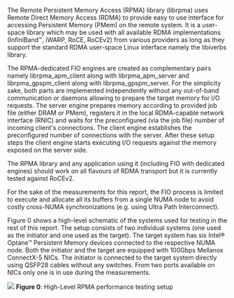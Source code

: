 The Remote Persistent Memory Access (RPMA) library (librpma) uses Remote Direct Memory Access (RDMA) to provide easy to use interface for accessing Persistent Memory (PMem) on the remote system. It is a user-space library which may be used with all available RDMA implementations (InfiniBand&trade;, iWARP, RoCE, RoCEv2) from various providers as long as they support the standard RDMA user-space Linux interface namely the libiverbs library.

The RPMA-dedicated FIO engines are created as complementary pairs namely librpma\_apm\_client along with librpma\_apm\_server and librpma\_gpspm\_client along with librpma\_gpspm\_server. For the simplicity sake, both parts are implemented independently without any out-of-band communication or daemons allowing to prepare the target memory for I/O requests. The server engine prepares memory according to provided job file (either DRAM or PMem), registers it in the local RDMA-capable network interface (RNIC) and waits for the preconfigured (via the job file) number of incoming client's connections. The client engine establishes the preconfigured number of connections with the server. After these setup steps the client engine starts executing I/O requests against the memory exposed on the server side.

The RPMA library and any application using it (including FIO with dedicated engines) should work on all flavours of RDMA transport but it is currently tested against RoCEv2.

For the sake of the measurements for this report, the FIO process is limited to execute and allocate all its buffers from a single NUMA node to avoid costly cross-NUMA synchronizations (e.g. using Ultra Path Interconnect).

Figure 0 shows a high-level schematic of the systems used for testing in the rest of this report. The setup consists of two individual systems (one used as the initiator and one used as the target). The target system has six Intel&reg; Optane&trade; Persistent Memory devices connected to the respective NUMA node. Both the initiator and the target are equipped with 100Gbps Mellanox ConnectX-5 NICs. The initiator is connected to the target system directly using QSFP28 cables without any switches. From two ports available on NICs only one is in use during the measurements.

![](./Figure_000{{hl_ext}})
**Figure 0**: High-Level RPMA performance testing setup
